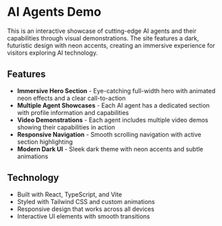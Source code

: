
# AI Agents Demo

This is an interactive showcase of cutting-edge AI agents and their capabilities through visual demonstrations. The site features a dark, futuristic design with neon accents, creating an immersive experience for visitors exploring AI technology.

## Features

- **Immersive Hero Section** - Eye-catching full-width hero with animated neon effects and a clear call-to-action
- **Multiple Agent Showcases** - Each AI agent has a dedicated section with profile information and capabilities
- **Video Demonstrations** - Each agent includes multiple video demos showing their capabilities in action
- **Responsive Navigation** - Smooth scrolling navigation with active section highlighting
- **Modern Dark UI** - Sleek dark theme with neon accents and subtle animations


## Technology

- Built with React, TypeScript, and Vite
- Styled with Tailwind CSS and custom animations
- Responsive design that works across all devices
- Interactive UI elements with smooth transitions


